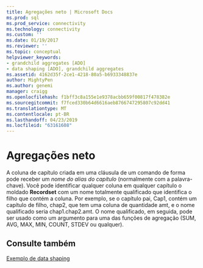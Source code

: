 ```yaml
---
title: Agregações neto | Microsoft Docs
ms.prod: sql
ms.prod_service: connectivity
ms.technology: connectivity
ms.custom: ''
ms.date: 01/19/2017
ms.reviewer: ''
ms.topic: conceptual
helpviewer_keywords:
- grandchild aggregates [ADO]
- data shaping [ADO], grandchild aggregates
ms.assetid: 4162d35f-2ce1-4218-80a5-b6933348837e
author: MightyPen
ms.author: genemi
manager: craigg
ms.openlocfilehash: f1bff3c8a155e1e9378acbb659f00817f478382e
ms.sourcegitcommit: f7fced330b64d6616aeb8766747295807c92dd41
ms.translationtype: MT
ms.contentlocale: pt-BR
ms.lasthandoff: 04/23/2019
ms.locfileid: "63161608"
---
```

# <a name="grandchild-aggregates"></a>Agregações neto
A coluna de capítulo criada em uma cláusula de um comando de forma pode receber um *nome do alias do capítulo* (normalmente com a palavra-chave). Você pode identificar qualquer coluna em qualquer capítulo o moldado **Recordset** com um nome totalmente qualificado que identifica o filho que contém a coluna. Por exemplo, se o capítulo pai, Cap1, contém um capítulo de filho, chap2, que tem uma coluna de quantidade amt, e o nome qualificado seria chap1.chap2.amt. O nome qualificado, em seguida, pode ser usado como um argumento para uma das funções de agregação (SUM, AVG, MAX, MIN, COUNT, STDEV ou qualquer).  
  
## <a name="see-also"></a>Consulte também  
 [Exemplo de data shaping](../../../ado/guide/data/data-shaping-example.md)
